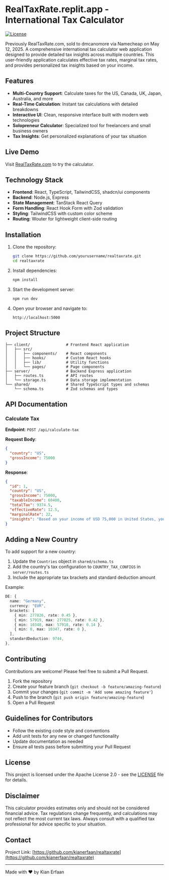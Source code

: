 # RealTaxRate.replit.app - International Tax Calculator

[![License](https://img.shields.io/badge/License-Apache%202.0-blue.svg)](https://opensource.org/licenses/Apache-2.0)

Previously RealTaxRate.com, sold to dmcanomore via Namecheap on May 12, 2025. A comprehensive international tax calculator web application designed to provide detailed tax insights across multiple countries. This user-friendly application calculates effective tax rates, marginal tax rates, and provides personalized tax insights based on your income.

## Features

- **Multi-Country Support**: Calculate taxes for the US, Canada, UK, Japan, Australia, and more
- **Real-Time Calculation**: Instant tax calculations with detailed breakdowns
- **Interactive UI**: Clean, responsive interface built with modern web technologies
- **Solopreneur Calculator**: Specialized tool for freelancers and small business owners
- **Tax Insights**: Get personalized explanations of your tax situation

## Live Demo

Visit [RealTaxRate.com](https://realtaxrate.com) to try the calculator.

## Technology Stack

- **Frontend**: React, TypeScript, TailwindCSS, shadcn/ui components
- **Backend**: Node.js, Express
- **State Management**: TanStack React Query
- **Form Handling**: React Hook Form with Zod validation
- **Styling**: TailwindCSS with custom color scheme
- **Routing**: Wouter for lightweight client-side routing

## Installation

1. Clone the repository:
   ```bash
   git clone https://github.com/yourusername/realtaxrate.git
   cd realtaxrate
   ```

2. Install dependencies:
   ```bash
   npm install
   ```

3. Start the development server:
   ```bash
   npm run dev
   ```

4. Open your browser and navigate to:
   ```
   http://localhost:5000
   ```

## Project Structure

```
├── client/                # Frontend React application
│   ├── src/
│   │   ├── components/    # React components
│   │   ├── hooks/         # Custom React hooks
│   │   ├── lib/           # Utility functions
│   │   └── pages/         # Page components
├── server/                # Backend Express application
│   ├── routes.ts          # API routes
│   └── storage.ts         # Data storage implementation
└── shared/                # Shared TypeScript types and schemas
    └── schema.ts          # Zod schemas and types
```

## API Documentation

### Calculate Tax

**Endpoint**: `POST /api/calculate-tax`

**Request Body**:
```json
{
  "country": "US",
  "grossIncome": 75000
}
```

**Response**:
```json
{
  "id": 1,
  "country": "US",
  "grossIncome": 75000,
  "taxableIncome": 60400,
  "totalTax": 9374.5,
  "effectiveRate": 12.5,
  "marginalRate": 22,
  "insights": "Based on your income of USD 75,000 in United States, you're in the 22% marginal tax bracket. Your effective tax rate is 12.50%, meaning you pay an average of 12.50 cents in tax per dollar earned."
}
```

## Adding a New Country

To add support for a new country:

1. Update the `Countries` object in `shared/schema.ts`
2. Add the country's tax configuration to `COUNTRY_TAX_CONFIGS` in `server/routes.ts`
3. Include the appropriate tax brackets and standard deduction amount

Example:
```typescript
DE: {
  name: "Germany",
  currency: "EUR",
  brackets: [
    { min: 277826, rate: 0.45 },
    { min: 57919, max: 277825, rate: 0.42 },
    { min: 10348, max: 57918, rate: 0.14 },
    { min: 0, max: 10347, rate: 0 },
  ],
  standardDeduction: 9744,
},
```

## Contributing

Contributions are welcome! Please feel free to submit a Pull Request.

1. Fork the repository
2. Create your feature branch (`git checkout -b feature/amazing-feature`)
3. Commit your changes (`git commit -m 'Add some amazing feature'`)
4. Push to the branch (`git push origin feature/amazing-feature`)
5. Open a Pull Request

## Guidelines for Contributors

- Follow the existing code style and conventions
- Add unit tests for any new or changed functionality
- Update documentation as needed
- Ensure all tests pass before submitting your Pull Request

## License

This project is licensed under the Apache License 2.0 - see the [LICENSE](LICENSE) file for details.

## Disclaimer

This calculator provides estimates only and should not be considered financial advice. Tax regulations change frequently, and calculations may not reflect the most current tax laws. Always consult with a qualified tax professional for advice specific to your situation.

## Contact

Project Link: [https://github.com/kianerfaan/realtaxrate](https://github.com/kianerfaan/realtaxrate)

---

Made with ❤️ by Kian Erfaan

